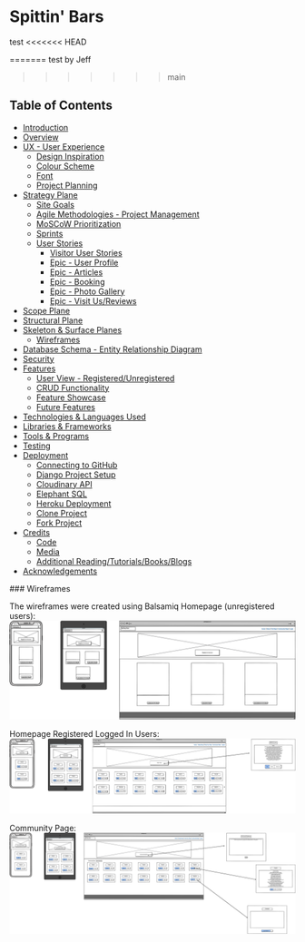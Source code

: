 # Spittin' Bars

test
<<<<<<< HEAD

=======
test by Jeff
>>>>>>> main
## Table of Contents

- [Introduction](#introduction)
- [Overview](#overview)
- [UX - User Experience](#ux---user-experience)
  - [Design Inspiration](#design-inspiration)
  - [Colour Scheme](#colour-scheme)
  - [Font](#font)
  - [Project Planning](#project-planning)
- [Strategy Plane](#strategy-plane)
  - [Site Goals](#site-goals)
  - [Agile Methodologies - Project Management](#agile-methodologies---project-management)
  - [MoSCoW Prioritization](#moscow-prioritization)
  - [Sprints](#sprints)
  - [User Stories](#user-stories)
    - [Visitor User Stories](#visitor-user-stories)
    - [Epic - User Profile](#epic---user-profile)
    - [Epic - Articles](#epic---articles)
    - [Epic - Booking](#epic---booking)
    - [Epic - Photo Gallery](#epic---photo-gallery)
    - [Epic - Visit Us/Reviews](#epic---visit-usreviews)
- [Scope Plane](#scope-plane)
- [Structural Plane](#structural-plane)
- [Skeleton & Surface Planes](#skeleton--surface-planes)
  - [Wireframes](#wireframes)
- [Database Schema - Entity Relationship Diagram](#database-schema---entity-relationship-diagram)
- [Security](#security)
- [Features](#features)
  - [User View - Registered/Unregistered](#user-view---registeredunregistered)
  - [CRUD Functionality](#crud-functionality)
  - [Feature Showcase](#feature-showcase)
  - [Future Features](#future-features)
- [Technologies & Languages Used](#technologies--languages-used)
- [Libraries & Frameworks](#libraries--frameworks)
- [Tools & Programs](#tools--programs)
- [Testing](#testing)
- [Deployment](#deployment)
  - [Connecting to GitHub](#connecting-to-github)
  - [Django Project Setup](#django-project-setup)
  - [Cloudinary API](#cloudinary-api)
  - [Elephant SQL](#elephant-sql)
  - [Heroku Deployment](#heroku-deployment)
  - [Clone Project](#clone-project)
  - [Fork Project](#fork-project)
- [Credits](#credits)
  - [Code](#code)
  - [Media](#media)
  - [Additional Reading/Tutorials/Books/Blogs](#additional-readingtutorialsbooksblogs)
- [Acknowledgements](#acknowledgements)

### Wireframes

The wireframes were created using Balsamiq
Homepage (unregistered users):
![alt text](readme_images/Homepage.png)

Homepage Registered Logged In Users:
![alt text](<readme_images/User Homepage.png>)

Community Page:
![alt text](<readme_images/View Other Raps.png>)
